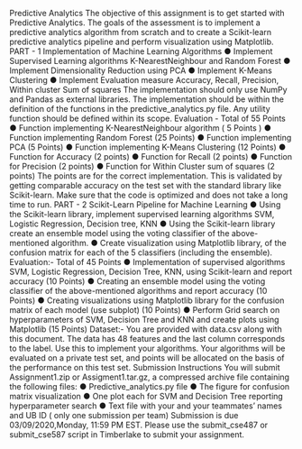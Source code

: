 Predictive Analytics
The objective of this assignment is to get started with Predictive Analytics. The goals of the
assessment is to implement a predictive analytics algorithm from scratch and to create a
Scikit-learn predictive analytics pipeline and perform visualization using Matplotlib.
PART - 1
Implementation of Machine Learning Algorithms
● Implement Supervised Learning algorithms K-NearestNeighbour and Random Forest
● Implement Dimensionality Reduction using PCA
● Implement K-Means Clustering
● Implement Evaluation measure Accuracy, Recall, Precision, Within cluster Sum of
squares
The implementation should only use NumPy and Pandas as external libraries. The
implementation should be within the definition of the functions in the predictive_analytics.py file.
Any utility function should be defined within its scope.
Evaluation - Total of 55 Points
● Function implementing K-NearestNeighbour algorithm ( 5 Points )
● Function implementing Random Forest (25 Points)
● Function implementing PCA (5 Points)
● Function implementing K-Means Clustering (12 Points)
● Function for Accuracy (2 points)
● Function for Recall (2 points)
● Function for Precision (2 points)
● Function for Within Cluster sum of squares (2 points)
The points are for the correct implementation. This is validated by getting comparable accuracy
on the test set with the standard library like Scikit-learn. Make sure that the code is optimized
and does not take a long time to run.
PART - 2
Scikit-Learn Pipeline for Machine Learning
● Using the Scikit-learn library, implement supervised learning algorithms SVM, Logistic
Regression, Decision tree, KNN
● Using the Scikit-learn library create an ensemble model using the voting classifier of the
above-mentioned algorithm.
● Create visualization using Matplotlib library, of the confusion matrix for each of the 5
classifiers (including the ensemble).
Evaluation:- Total of 45 Points
● Implementation of supervised algorithms SVM, Logistic Regression, Decision Tree,
KNN, using Scikit-learn and report accuracy (10 Points)
● Creating an ensemble model using the voting classifier of the above-mentioned
algorithms and report accuracy (10 Points)
● Creating visualizations using Matplotlib library for the confusion matrix of each model
(use subplot) (10 Points)
● Perform Grid search on hyperparameters of SVM, Decision Tree and KNN and create
plots using Matplotlib (15 Points)
Dataset:-
You are provided with data.csv along with this document. The data has 48 features and the last
column corresponds to the label. Use this to implement your algorithms. Your algorithms will be
evaluated on a private test set, and points will be allocated on the basis of the performance on
this test set.
Submission Instructions
You will submit Assignment1.zip or Assigment1.tar.gz, a compressed archive file containing the
following files:
● Predictive_analytics.py file
● The figure for confusion matrix visualization
● One plot each for SVM and Decision Tree reporting hyperparameter search
● Text file with your and your teammates’ names and UB ID ( only one submission per
team)
Submission is due 03/09/2020,Monday, 11:59 PM EST. Please use the submit_cse487 or
submit_cse587 script in Timberlake to submit your assignment.
